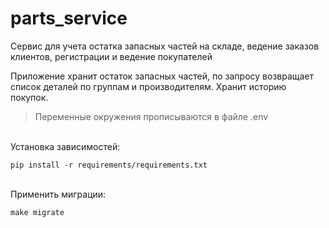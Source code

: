 # parts_service

Сервис для учета остатка запасных частей на складе, ведение заказов клиентов, регистрации и ведение покупателей

Приложение хранит остаток запасных частей, по запросу возвращает список деталей по группам и производителям. Хранит историю покупок. 


>Переменные окружения прописываются в файле .env

<br/>Установка зависимостей: 

```
pip install -r requirements/requirements.txt
```

<br/>Применить миграции: 

```
make migrate
```
